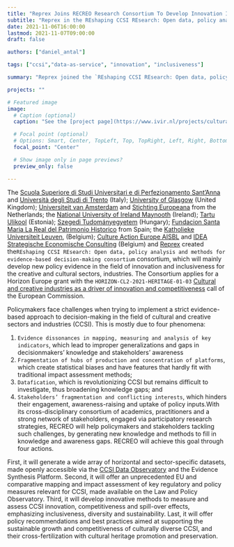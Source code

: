 ```yaml
---
title: "Reprex Joins RECREO Research Consortium To Develop Innovation Indicators"
subtitle: "Reprex in the REshaping CCSI REsearch: Open data, policy analysis and methods for evidence-based decision-making consortium"
date: 2021-11-06T16:00:00
lastmod: 2021-11-07T09:00:00
draft: false

authors: ["daniel_antal"]

tags: ["ccsi","data-as-service", "innovation", "inclusiveness"]

summary: "Reprex joined the `REshaping CCSI REsearch: Open data, policy analysis and methods for evidence-based decision-making consortium` consortium, which will mainly develop new policy evidence in the field of innovation and inclusiveness for the creative and cultural sectors, industries."

projects: ""

# Featured image
image:
  # Caption (optional)
  caption: "See the [project page](https://www.ivir.nl/projects/cultural-creative-sectors-and-industries-data-observatory/)"

  # Focal point (optional)
  # Options: Smart, Center, TopLeft, Top, TopRight, Left, Right, BottomLeft, Bottom, BottomRight
  focal_point: "Center"

  # Show image only in page previews?
  preview_only: false

---
```


The [Scuola Superiore di Studi Universitari e di Perfezionamento Sant’Anna](https://www.santannapisa.it/it) and [Università degli Studi di Trento](https://www.unitn.it/en) (Italy); [University of Glasgow](https://www.create.ac.uk/) (United Kingdom); [Universiteit van Amsterdam](https://www.ivir.nl/) and [Stichting Europeana](https://pro.europeana.eu/) from the	Netherlands; the [National University of Ireland Maynooth](https://www.maynoothuniversity.ie/)	(Ireland); [Tartu Ulikool](https://www.ut.ee/en/)	(Estonia); [Szegedi Tudományegyetem](https://u-szeged.hu/) (Hungary); [Fundacion Santa Maria La Real del Patrimonio Historico](https://www.santamarialareal.org/) from Spain; the [Katholieke Universiteit Leuven](https://www.kuleuven.be/kuleuven/),	(Belgium); [Culture Action Europe AISBL](https://cultureactioneurope.org/) and [IDEA Strategische Economische Consulting](https://www.ideaconsult.be/en/) 	(Belgium) and [Reprex](https://reprex.nl/) created the`REshaping CCSI REsearch: Open data, policy analysis and methods for evidence-based decision-making consortium` consortium, which will mainly develop new policy evidence in the field of innovation and inclusiveness for the creative and cultural sectors, industries. The Consortium applies for a Horizon Europe grant with the `HORIZON-CL2-2021-HERITAGE-01-03` [Cultural and creative industries as a driver of innovation and competitiveness](https://ec.europa.eu/info/funding-tenders/opportunities/portal/screen/opportunities/topic-details/horizon-cl2-2021-heritage-01-03) call of the European Commission.

Policymakers face challenges when trying to implement a strict evidence-based approach to decision-making in the field of cultural and creative sectors and industries (CCSI). This is mostly due to four phenomena: 

1. `Evidence dissonances in mapping, measuring and analysis of key indicators`, which lead to improper generalizations and gaps in decisionmakers’ knowledge and stakeholders’ awareness
2. `Fragmentation of hubs of production and concentration of platforms`, which create statistical biases and have features that hardly fit with traditional impact assessment methods; 
3. `Datafication`, which is revolutionizing CCSI but remains difficult to investigate, thus broadening knowledge gaps; and 
4. `Stakeholders’ fragmentation and conflicting interests`, which hinders their engagement, awareness-raising and uptake of policy inputs.With its cross-disciplinary consortium of academics, practitioners and a strong network of stakeholders, engaged via participatory research strategies, RECREO will help policymakers and stakeholders tackling such challenges, by generating new knowledge and methods to fill in knowledge and awareness gaps. RECREO will achieve this goal through four actions. 

First, it will generate a wide array of horizontal and sector-specific datasets, made openly accessible via the [CCSI Data Observatory](https://reprex.nl/project/ccsi-data-observatory/) and the Evidence Synthesis Platform. Second, it will offer an unprecedented EU and comparative mapping and impact assessment of key regulatory and policy measures relevant for CCSI, made available on the Law and Policy Observatory. Third, it will develop innovative methods to measure and assess CCSI innovation, competitiveness and spill-over effects, emphasizing inclusiveness, diversity and sustainability. Last, it will offer policy recommendations and best practices aimed at supporting the sustainable growth and competitiveness of culturally diverse CCSI, and their cross-fertilization with cultural heritage promotion and preservation.
